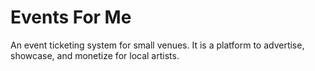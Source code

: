 # Events For Me

An event ticketing system for small venues. It is a platform to advertise, showcase, and monetize for local artists.


